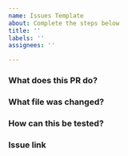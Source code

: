 ```yaml
---
name: Issues Template
about: Complete the steps below
title: ''
labels: ''
assignees: ''

---
```


### What does this PR do?
<!-- Answer Goes Here -->

### What file was changed?

### How can this be tested?

### Issue link
